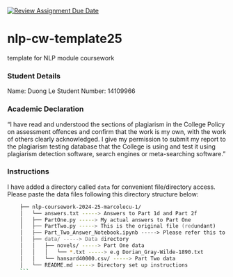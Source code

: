 [![Review Assignment Due Date](https://classroom.github.com/assets/deadline-readme-button-22041afd0340ce965d47ae6ef1cefeee28c7c493a6346c4f15d667ab976d596c.svg)](https://classroom.github.com/a/8qgh5WxD)

# nlp-cw-template25

template for NLP module coursework

### Student Details
Name: Duong Le
Student Number: 14109966

### Academic Declaration
“I have read and understood the sections of plagiarism in the College Policy
on assessment offences and confirm that the work is my own, with the work
of others clearly acknowledged. I give my permission to submit my report
to the plagiarism testing database that the College is using and test it using
plagiarism detection software, search engines or meta-searching software.”

### Instructions
I have added a directory called `data` for convenient file/directory access. Please paste the data files following this directory structure below:

```zsh
    ├── nlp-coursework-2024-25-marcolecu-1/
    │   └── answers.txt -----> Answers to Part 1d and Part 2f
    │   ├── PartOne.py -----> My actual answers to Part One
    │   ├── PartTwo.py -----> This is the original file (redundant)
    │   ├── Part_Two_Answer_Notebook.ipynb -----> Please refer this to my actual answers to Part Two
    │   ├── data/ -----> Data directory
    │   │   ├── novels/ -----> Part One data 
    │   │   │   └── *.txt -----> e.g Dorian_Gray-Wilde-1890.txt
    │   │   └── hansard40000.csv/ -----> Part Two data
    │   └── README.md -----> Directory set up instructions
    ```